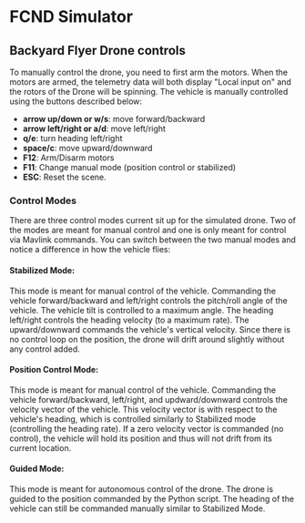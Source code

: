 # FCND Simulator
## Backyard Flyer Drone controls

To manually control the drone, you need to first arm the motors. When the motors are armed, the telemetry data will both display "Local input on" and the rotors of the Drone will be spinning. The vehicle is manually controlled using the buttons described below:

* **arrow up/down or w/s**: move forward/backward
* **arrow left/right or a/d**: move left/right
* **q/e**: turn heading left/right
* **space/c**: move upward/downward
* **F12**: Arm/Disarm motors
* **F11**: Change manual mode (position control or stabilized)
* **ESC**: Reset the scene.

### Control Modes
There are three control modes current sit up for the simulated drone. Two of the modes are meant for manual control and one is only meant for control via Mavlink commands. You can switch between the two manual modes and notice a difference in how the vehicle flies:

#### Stabilized Mode:
This mode is meant for manual control of the vehicle. Commanding the vehicle forward/backward and left/right controls the pitch/roll angle of the vehicle. The vehicle tilt is controlled to a maximum angle. The heading left/right controls the heading velocity (to a maximum rate). The upward/downward commands the vehicle's vertical velocity. Since there is no control loop on the position, the drone will drift around slightly without any control added.

#### Position Control Mode:
This mode is meant for manual control of the vehicle. Commanding the vehicle forward/backward, left/right, and updward/downward controls the velocity vector of the vehicle. This velocity vector is with respect to the vehicle's heading, which is controlled similarly to Stabilized mode (controlling the heading rate). If a zero velocity vector is commanded (no control), the vehicle will hold its position and thus will not drift from its current location.

#### Guided Mode:
This mode is meant for autonomous control of the drone. The drone is guided to the position commanded by the Python script. The heading of the vehicle can still be commanded manually similar to Stabilized Mode.
